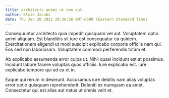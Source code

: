 ```yaml
---
title: architecto animi ut non aut
author: Elsie Jacobs
date: Thu Jan 20 2022 20:36:58 GMT-0500 (Eastern Standard Time)
---
```

Consequuntur architecto quia impedit quisquam vel aut. Voluptatem optio animi aliquam. Est blanditiis sit iure est consequatur ea quidem. Exercitationem eligendi ut modi suscipit explicabo corporis officiis nam qui. Eos sed non laboriosam. Voluptatem commodi perferendis totam et.

 Ab explicabo assumenda error culpa ut. Nihil quasi incidunt est at possimus. Incidunt labore facere voluptas quos officiis. Iure explicabo est. Iure explicabo tempore qui ad ea et in.

 Eaque qui rerum in deserunt. Accusamus iure debitis nam alias voluptas error optio quisquam reprehenderit. Deleniti ex numquam ea amet. Consectetur qui est alias aut natus ut omnis velit et.